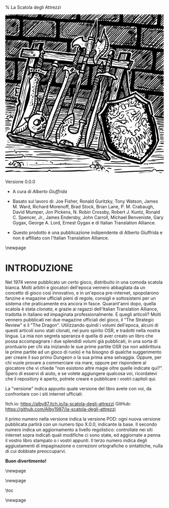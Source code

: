 % La Scatola degli Attrezzi

![](img/Frontespizio.webp)

Versione 0.0.0

- A cura di *Alberto Giuffrida*
- Basato sul lavoro di: Joe Fisher, Ronald Guritzky, Tony Watson, James M. Ward, Richard Morenoff, Brad Stock, Brian Lane, P. M. Crabaugh, David Mumper, Jon Pickens, N. Robin Crossby, Robert J. Kuntz, Ronald C. Spencer, Jr., James Endersby, John Carroll, Michael Benveniste, Gary Gygax, George A. Lord, Ernest Gygax e di Italian Translation Alliance.

- Questo prodotto è una pubblicazione indipendente di Alberto Giuffrida e non è affiliato con l'Italian Translation Alliance. 

\newpage

# INTRODUZIONE
Nel 1974 venne pubblicato un *certo* gioco, distribuito in una comoda scatola bianca. Molti arbitri e giocatori dell'epoca vennero abbagliata da un concetto di gioco così innovativo, e in un'epoca pre-internet, spopolarono fanzine e magazine ufficiali pieni di regole, consigli e sottosistemi per un sistema che praticamente era ancora in fasce. Quarant'anni dopo, quella scatola è stata *clonata*, e grazie ai ragazzi dell'Italian Translation Alliance, tradotta in italiano ed impaginata professionalmente. E quegli articoli? Molti vennero pubblicati nei due magazine ufficiali del gioco, il "The Strategic Review" e il "The Dragon". Utilizzando quindi i volumi dell'epoca, alcuni di questi articoli sono stati clonati, nel puro spirito OSR, e tradotti nella nostra lingua. La mia non segreta speranza è quella di aver creato un libro che possa accompagnare i due splendidi volumi già pubblicati, in una sorta di prontuario per chi sta iniziando le sue prime partite OSR (se non addirittura le prime partite ad un gioco di ruolo) e ha bisogno di qualche suggerimento per creare il suo primo Dungeon o la sua prima area selvaggia. Oppure, per chi vuole provare a commerciare via mare, oppure per rispondere al giocatore che vi chiede "non esistono altre magie oltre quelle indicate qui?". Spero di esservi di aiuto, e se volete aggiungere qualcosa voi, ricordatevi che il repository è aperto, potrete creare e pubblicare i vostri capitoli qui.

La "versione" indica appunto quale versione del libro avete con voi, da confrontare con i siti internet ufficiali:

Itch.io: https://alby87.itch.io/la-scatola-degli-attrezzi
GitHub: https://github.com/Alby1987/la-scatola-degli-attrezzi

Il primo numero nella versione indica la versione POD: ogni nuova versione pubblicata partirà con un numero tipo X.0.0, indicante la base.
Il secondo numero indica un aggiornamento a livello regolistico: controllate nei siti internet sopra indicati quali modifiche ci sono state, ed aggiornate a penna il vostro libro stampato o i vostri appunti.
Il terzo numero indica degli aggiustamenti di impaginazione o correzioni ortografiche o sintattiche, nulla di cui dobbiate preoccuparvi.

**Buon divertimento!**


\newpage

\newpage

\toc

\newpage
